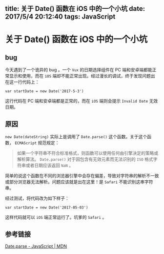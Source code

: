 title: 关于 Date() 函数在 iOS 中的一个小坑
date: 2017/5/4 20:12:40
tags: JavaScript
---

# 关于 Date() 函数在 iOS 中的一个小坑

## bug

今天遇到了一个诡异的 bug 。一个 `Vux` 的日期选择组件在 PC 端和安卓端都能正常显示和使用，而在 `iOS` 端却不能正常出现。经过漫长的调试，终于发现问题出在这一行代码上：

```
var startDate = new Date('2017-5-3')
```

这行代码在 PC 端和安卓端都是正常的，而在 `iOS` 端则会提示 `Invalid Date` 无效日期。

## 原因

`new Date(dateString)` 实际上是调用了 `Date.parse()` 这个函数。关于这个函数， `ECMAScript` 规范规定：

>如果一个字符串不符合标准格式，则函数可以使用任何由引擎决定的策略或解析算法。 `Date.parse()` 对于因包含有无效元素而无法识别的 `ISO` 格式字符串或者日期应该返回 `NaN` 。

简单的说这个函数在不同的浏览器引擎中会存在偏差，导致对字符串的解析不一致或部分浏览器无法解析。问题应该就是出在这里！是 `Safari` 不能识别这串字符串。

经过测试，将代码改为如下样子：

```
var startDate = new Date('2017-05-03')
```

这样代码就可以 `iOS` 端正常运行了。坑爹的 `Safari` 。

## 参考链接
[Date.parse - JavaScript | MDN](https://developer.mozilla.org/zh-CN/docs/Web/JavaScript/Reference/Global_Objects/Date/parse)